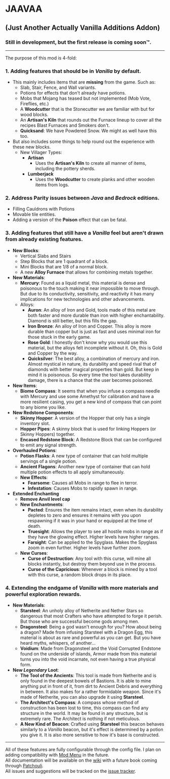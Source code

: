 # JAAVAA
## (Just Another Actually Vanilla Additions Addon)
### Still in development, but the first release is coming soon™.
___
The purpose of this mod is 4-fold:
### 1. Adding features that should be in _Vanilla_ by default. 
* This mainly includes items that are **missing** from the game. Such as:
   * Slab, Stair, Fence, and Wall variants.
   * Potions for effects that don't already have potions.
   * Mobs that Mojang has teased but not implemented (Mob Vote, Fireflies, etc.)
   * A **Woodcutter** that is the Stonecutter we are familiar with but for wood blocks.
   * An **Artisan's Kiln** that rounds out the Furnace lineup to cover all the recipes Blast Furnaces and Smokers don't.
   * **Quicksand**: We have Powdered Snow. We might as well have this too.
* But also includes some things to help round out the experience with these new blocks.
  * New Villager Types:
    * **Artisan**
      * Uses the **Artisan's Kiln** to create all manner of items, including the pottery sherds.
    * **Lumberjack**
      * Uses the **Woodcutter** to create planks and other wooden items from logs.
### 2. Address Parity issues between _Java_ and _Bedrock_ editions.
* Filling Cauldrons with Potions
* Movable tile entities.
* Adding a version of the **Poison** effect that can be fatal.
### 3. Adding features that still have a _Vanilla_ feel but aren't drawn from already existing features.
* **New Blocks**:
  * Vertical Slabs and Stairs
  * Step Blocks that are 1 quadrant of a block.
  * Mini Blocks that are 1/8 of a normal block.
  * A new **Alloy Furnace** that allows for combining metals together.
* **New Materials**:
  * **Mercury**: Found as a liquid metal, this material is dense and poisonous to the touch making it near impossible to move through. But due to its conductivity, sensitivity, and reactivity it has many implications for new technologies and other advancements.
  * Alloys:
    * **Auron**: An alloy of Iron and Gold, tools made of this metal are both faster and more durable than iron with higher enchantability. Diamond is still better, but this fills the gap.
    * **Iron Bronze**: An alloy of Iron and Copper. This alloy is more durable than copper but is just as fast and uses minimal iron for those stuck in the early game.
    * **Rose Gold**: I honestly don't know why you would use this material, but the alloys felt incomplete without it. Oh, this is Gold and Copper by the way.
    * **Quicksilver**: The best alloy, a combination of mercury and iron. Almost mystical in nature, its durability and speed rival that of diamonds with better magical properties than gold. But keep in mind it is poisonous. So every time the tool takes durability damage, there is a chance that the user becomes poisoned.
* **New Items**:
  * **Biome Compass**: It seems that when you infuse a compass needle with Mercury and use some Amethyst for calibration and have a more resilient casing, you get a new kind of compass that can point to any biome you like.
* **New Redstone Components**:
  * **Skinny Hopper**: A version of the Hopper that only has a single inventory slot.
  * **Hopper Pipes**: A skinny block that is used for linking Hoppers (or Skinny Hoppers) together.
  * **Encased Redstone Block**: A Redstone Block that can be configured to emit any signal strength.
* **Overhauled Potions**:
  * **Potion Flasks**: A new type of container that can hold multiple servings of a single potion.
  * **Ancient Flagons**: Another new type of container that can hold multiple potion effects to all apply simultaneously.
  * **New Effects**:
    * **Fearsome**: Causes all Mobs in range to flee in terror.
    * **Infestation**: Causes Mobs to rapidly spawn in range.
* **Extended Enchanting**
  * **Remove Anvil level cap**
  * **New Enchantments**:
    * **Pacted**: Ensures the item remains intact, even when its durability depletes to zero and ensures it remains with you upon respawning if it was in your hand or equipped at the time of death.
    * **Truesight**: Allows the player to see all hostile mobs in range as if they have the glowing effect. Higher levels have higher ranges.
    * **Farsight**: Can be applied to the Spyglass. Makes the Spyglass zoom in even further. Higher levels have further zoom.
  * **New Curses**:
    * **Curse of Destruction**: Any tool with this curse, will mine all blocks instantly, but destroy them beyond use in the process.
    * **Curse of the Capricious**: Whenever a block is mined by a tool with this curse, a random block drops in its place.
### 4. Extending the endgame of _Vanilla_ with more materials and powerful exploration rewards.
* **New Materials**:
  * **Starsteel**: An unholy alloy of Netherite and Nether Stars so dangerous that most Crafters who have attempted to forge it perish. But those who are successful become gods among men.
  * **Dragonsteel**: Being a god wasn't enough for you? How about being a dragon? Made from infusing Starsteel with a Dragon Egg, this material is about as rare and powerful as you can get. But you have heard myths, whispers, of another...
  * **Voidium**: Made from Dragonsteel and the Void Corrupted Endstone found on the underside of islands, Armor made from this material turns you into the void incarnate, not even having a true physical form.
* **New _Legendary_ Loot**:
  * **The Tool of the Ancients**: This tool is made from Netherite and is only found in the deepest bowels of Bastions. It is able to mine anything put in front of it, from dirt to Ancient Debris and everything in between. It also makes for a rather formidable weapon. Since it's made of Netherite, you can also upgrade it using **Starsteel**.
  * **The Architect's Compass**: A compass whose method of construction has been lost to time, this compass can find any structure in the world. It may be found in any structure, but is extremely rare. The Architect is nothing if not meticulous.
  * **A New Kind of Beacon**: Crafted using **Starsteel** this beacon behaves similarly to a _Vanilla_ beacon, but it's effect is determined by a potion you give it. It is also more sensitive to how it's base is constructed.
___
All of these features are fully configurable through the config file. I plan on adding compatibility with [Mod Menu](https://www.curseforge.com/minecraft/mc-mods/modmenu) in the future.  
All documentation will be available on the [wiki](https://github.com/GordyJack/JAAVAA/wiki) with a future book coming through [Patchouli](https://www.curseforge.com/minecraft/mc-mods/patchouli-fabric).  
All issues and suggestions will be tracked on the [issue tracker](https://github.com/GordyJack/JAAVAA/issues).